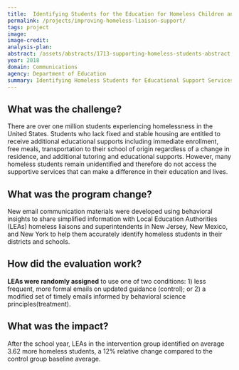 ```yaml
---
title:  Identifying Students for the Education for Homeless Children and Youth Program
permalink: /projects/improving-homeless-liaison-support/
tags: project  
image:
image-credit: 
analysis-plan: 
abstract: /assets/abstracts/1713-supporting-homeless-students-abstract.pdf
year: 2018  
domain: Communications
agency: Department of Education
summary: Identifying Homeless Students for Educational Support Services
---
```

## What was the challenge?

There are over one million students experiencing homelessness in the United States. Students who lack fixed and stable housing are entitled to receive additional educational supports including immediate enrollment, free meals, transportation to their school of origin regardless of a change in residence, and additional tutoring and educational supports. However, many homeless students remain unidentified and therefore do not access the supportive services that can make a difference in their education and lives.

## What was the program change?

New email communication materials were developed using behavioral insights to share simplified information with Local Education Authorities (LEAs) homeless liaisons and superintendents in New Jersey, New Mexico, and New York to help them accurately identify homeless students in their districts and schools.

## How did the evaluation work?

<b>LEAs were randomly assigned</b> to use one of two conditions: 1) less frequent, more formal emails on updated guidance (control); or 2) a modified set of timely emails informed by behavioral science principles(treatment).

## What was the impact?

After the school year, LEAs in the intervention group identified on average 3.62 more homeless students, a 12% relative change compared to the control group baseline average.
